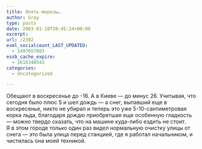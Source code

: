 ```yaml
---
title: Опять морозы…
author: Gray
type: posts
date: 2003-01-10T20:45:24+00:00
excerpt:
url: /2302
esml_socialcount_LAST_UPDATED:
  - 1497057003
essb_cache_expire:
  - 1616340543
categories:
  - Uncategorized

---
```








Обещают в воскресенье до -16. А в Киеве &#8212; до минус 26. Учитывая, что сегодня было плюс 5 и шел дождь &#8212; а снег, выпавший еще в воскресенье, никто не убирал и теперь это уже 5-10-сантиметровая корка льда, благодаря дождю приобретшая еще особенную гладкость &#8212; можно твердо сказать, что на машине куда-либо ездить не стоит.  
Я в этом городе только один раз видел нормальную очистку улицы от снега &#8212; это была улица перед станцией, где я работал начальником, и чистилась она моей техникой.